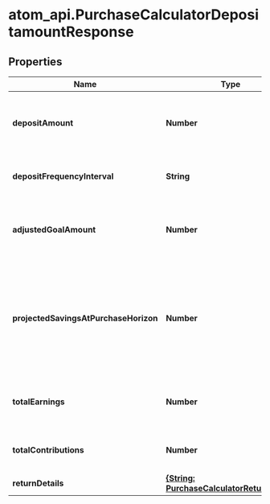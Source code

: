 # atom_api.PurchaseCalculatorDepositamountResponse

## Properties
Name | Type | Description | Notes
------------ | ------------- | ------------- | -------------
**depositAmount** | **Number** | The amount to deposit in order to meet the purchase goal. | 
**depositFrequencyInterval** | **String** | The frequency interval of the deposit. | 
**adjustedGoalAmount** | **Number** | The effective goal target amount, adjusted for taxes and inflation. | 
**projectedSavingsAtPurchaseHorizon** | **Number** | The total amount of savings that are projected to be available at the final horizon, expressed in today’s dollars. | 
**totalEarnings** | **Number** | The total earnings generated over the horizon. | 
**totalContributions** | **Number** | The total contributions added over the horizon. | 
**returnDetails** | [**{String: PurchaseCalculatorReturnDetail}**](PurchaseCalculatorReturnDetail.md) |  | 


